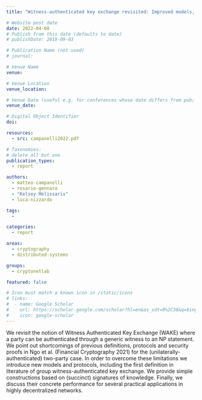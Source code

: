 ```yaml
---
title: "Witness-authenticated key exchange revisited: Improved models, simpler constructions, extensions to groups"

# Website post date
date: 2022-04-08
# Publish from this date (defaults to date)
# publishDate: 2019-09-03

# Publication Name (not used)
# journal:

# Venue Name
venue:

# Venue Location
venue_location:

# Venue Date (useful e.g. for conferences whose date differs from pub; defaults to date)
venue_date:

# Digital Object Identifier
doi:

resources:
  - src: campanelli2022.pdf

# Taxonomies:
# delete all but one
publication_types:
  - report

authors:
  - matteo-campanelli
  - rosario-gennaro
  - "Kelsey Melissaris"
  - luca-nizzardo

tags:
  -

categories:
  - report

areas:
  - cryptography
  - distributed-systems

groups:
  - cryptonetlab

featured: false

# Icon must match a known icon in /static/icons
# links:
#  - name: Google Scholar
#    url: https://scholar.google.com/scholar?hl=en&as_sdt=0%2C38&q=bing&btnG=
#    icon: google-scholar
---
```


We revisit the notion of Witness Authenticated Key Exchange (WAKE) where a party can be authenticated through a generic witness to an NP statement. We point out shortcomings of previous definitions, protocols and security proofs in Ngo et al. (Financial Cryptography 2021) for the (unilaterally-authenticated) two-party case. In order to overcome these limitations we introduce new models and protocols, including the first definition in literature of group witness-authenticated key exchange. We provide simple constructions based on (succinct) signatures of knowledge. Finally, we discuss their concrete performance for several practical applications in highly decentralized networks.
